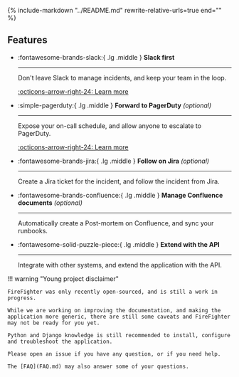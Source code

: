 {%
   include-markdown "../README.md"
   rewrite-relative-urls=true
   end="<!--intro-end-->"
%}

## Features

<div class="grid cards" markdown>

-   :fontawesome-brands-slack:{ .lg .middle } __Slack first__

    ---

    Don't leave Slack to manage incidents, and keep your team in the loop.

    [:octicons-arrow-right-24: Learn more](usage/integrations.md#slack)

-   :simple-pagerduty:{ .lg .middle }  __Forward to PagerDuty__ _(optional)_

    ---

    Expose your on-call schedule, and allow anyone to escalate to PagerDuty.

    [:octicons-arrow-right-24: Learn more](usage/integrations.md#pagerduty)

-   :fontawesome-brands-jira:{ .lg .middle } __Follow on Jira__ _(optional)_

    ---

    Create a Jira ticket for the incident, and follow the incident from Jira.

-   :fontawesome-brands-confluence:{ .lg .middle } __Manage Confluence documents__ _(optional)_

    ---

    Automatically create a Post-mortem on Confluence, and sync your runbooks.

-   :fontawesome-solid-puzzle-piece:{ .lg .middle } __Extend with the API__

    ---

    Integrate with other systems, and extend the application with the API.
</div>

!!! warning "Young project disclaimer"

    FireFighter was only recently open-sourced, and is still a work in progress.

    While we are working on improving the documentation, and making the application more generic, there are still some caveats and FireFighter may not be ready for you yet.

    Python and Django knowledge is still recommended to install, configure and troubleshoot the application.

    Please open an issue if you have any question, or if you need help.

    The [FAQ](FAQ.md) may also answer some of your questions.
